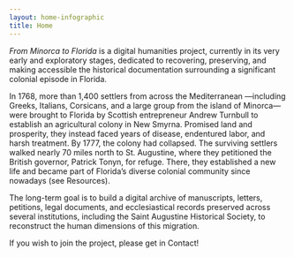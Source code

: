 ```yaml
---
layout: home-infographic
title: Home
---
```


*From Minorca to Florida* is a digital humanities project, currently in its very early and exploratory stages, dedicated to recovering, preserving, and making accessible the historical documentation surrounding a significant colonial episode in Florida.

In 1768, more than 1,400 settlers from across the Mediterranean —including Greeks, Italians, Corsicans, and a large group from the island of Minorca— were brought to Florida by Scottish entrepreneur Andrew Turnbull to establish an agricultural colony in New Smyrna. Promised land and prosperity, they instead faced years of disease, endentured labor, and harsh treatment. By 1777, the colony had collapsed. The surviving settlers walked nearly 70 miles north to St. Augustine, where they petitioned the British governor, Patrick Tonyn, for refuge. There, they established a new life and became part of Florida’s diverse colonial community since nowadays (see Resources). 

The long-term goal is to build a digital archive of manuscripts, letters, petitions, legal documents, and ecclesiastical records preserved across several institutions, including the Saint Augustine Historical Society, to reconstruct the human dimensions of this migration.

If you wish to join the project, please get in Contact! 
